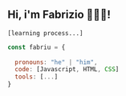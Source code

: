 ## Hi, i'm Fabrizio 👋👨‍💻!
`[learning process...]`

```javascript
const fabriu = {
  
  pronouns: "he" | "him",
  code: [Javascript, HTML, CSS]
  tools: [...]
}
```
